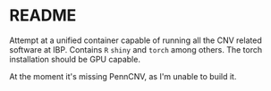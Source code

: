 # README

Attempt at a unified container capable of running
all the CNV related software at IBP.
Contains `R` `shiny` and `torch` among others. The torch
installation should be GPU capable.

At the moment it's missing PennCNV, as I'm unable to build
it.
